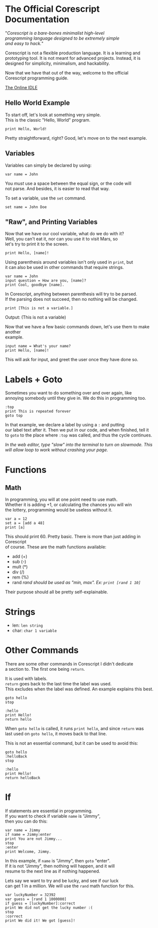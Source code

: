 # The Official Corescript Documentation
"*Corescript is a bare-bones minimalist high-level  
programming language designed to be extremely simple   
and easy to hack.*"

Corescript is not a flexible production language. It is a learning and  
prototyping tool. It is not meant for advanced projects. Instead, it is  
designed for simplicity, minimalism, and hackability.

Now that we have that out of the way, welcome to the official  
Corescript programming guide.

[The Online IDLE](https://corescript-lang.github.io/editor/)

## Hello World Example
To start off, let's look at something very simple.  
This is the classic "Hello, World" program.
```
print Hello, World!
```

Pretty straightforward, right? Good, let's move on to the next example.

## Variables
Variables can simply be declared by using:
```
var name = John
```

You *must* use a space between the equal sign, or the code will  
not parse. And besides, it is easier to read that way.

To set a variable, use the `set` command.
```
set name = John Doe
```

## "Raw", and Printing Variables
Now that we have our cool variable, what do we do with it?  
Well, you can't eat it, nor can you use it to visit Mars, so  
let's try to print it to the screen.
```
print Hello, [name]!
```

Using parenthesis around variables isn't only used in `print`, but  
it can also be used in other commands that require strings.
```
var name = John
input question = How are you, [name]?
print Cool, goodbye [name].
```

In Corescript, anything between parenthesis will try to be parsed.  
If the parsing does not succeed, then no nothing will be changed.
```
print [This is not a variable.]
```
Output: (This is not a variable)

Now that we have a few basic commands down, let's use them to make another  
example.
```
input name = What's your name?
print Hello, [name]!
```
This will ask for input, and greet the user once they have done so.

# Labels + Goto
Sometimes you want to do something over and over again, like  
annoying somebody until they give in. We do this in programming too.  
```
:top
print This is repeated forever
goto top
```

In that example, we declare a label by using a `:` and putting  
our label text after it. Then we put in our code, and when finished, tell it  
to `goto` to the place where `:top` was called, and thus the cycle continues.

*In the web editor, type "slow" into the terminal to turn on slowmode. This  
will allow loop to work without crashing your page.*

# Functions
## Math
In programming, you will at one point need to use math.  
Whether it is adding +1, or calculating the chances you will win  
the lottery, programming would be useless without it.
```
var a = 12
set a = [add a 48]
print [a]
```
This should print 60. Pretty basic. There is more than just adding in Corescript  
of course. These are the math functions available:
* add (+)
* sub (-)
* mult (*)
* div (/)
* rem (%)
* rand
*rand should be used as "min, max". Ex: `print [rand 1 10]`*

Their purpose should all be pretty self-explainable.
# Strings
* len: `len string`
* char: `char 1 variable`

# Other Commands
There are some other commands in Corescript I didn't dedicate  
a section to. The first one being `return`.

It is used with labels.  
`return` goes back to the last time the label was used.  
This excludes when the label was defined. An example explains this best.  
```
goto hello
stop

:hello
print Hello!
return hello
```
When `goto hello` is called, it runs `print hello`, and since `return` was  
last used on `goto hello`, it moves back to that line.  

This is not an essential command, but it can be used to avoid this:
```
goto hello
:helloBack
stop

:hello
print Hello!
return helloBack
```

# If
If statements are essential in programming.  
If you want to check if variable `name` is "Jimmy",  
then you can do this:
```
var name = Jimmy
if name = Jimmy:enter
print You are not Jimmy...
stop
:enter
print Welcome, Jimmy.
```
In this example, if `name` is "Jimmy", then `goto` "enter".  
If it is not "Jimmy", then nothing will happen, and it will  
resume to the next line as if nothing happened.

Lets say we want to try and be lucky, and see if our luck  
can get 1 in a million. We will use the `rand` math function for this.
```
var luckyNumber = 32392
var guess = [rand 1 1000000]
if guess = [luckyNumber]:correct
print We did not get the lucky number :(
stop
:correct
print We did it! We got [guess]!
```
